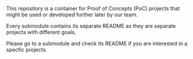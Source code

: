 This repository is a container for Proof of Concepts (PoC) projects that might be used or developed further later by our team.

Every submodule contains its separate README as they are separate projects with different goals.

Please go to a submodule and check its README if you are interested in a specfic projects.
